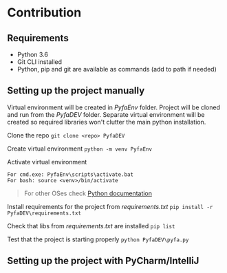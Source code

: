 # Contribution

## Requirements

- Python 3.6
- Git CLI installed
- Python, pip and git are available as commands (add to path if needed)

## Setting up the project manually

Virtual environment will be created in *PyfaEnv* folder. Project will be cloned and run from the *PyfaDEV* folder. Separate virtual environment will be created so required libraries won't clutter the main python installation.

Clone the repo 
`git clone <repo> PyfaDEV`

Create virtual environment
`python -m venv PyfaEnv`

Activate virtual environment

```
For cmd.exe: PyfaEnv\scripts\activate.bat
For bash: source <venv>/bin/activate
```
> For other OSes check [Python documentation](https://docs.python.org/3/library/venv.html)

Install requirements for the project from *requirements.txt*
`pip install -r PyfaDEV\requirements.txt`

Check that libs from *requirements.txt* are installed
`pip list`

Test that the project is starting properly
`python PyfaDEV\pyfa.py`



## Setting up the project with PyCharm/IntelliJ
